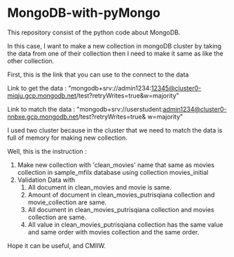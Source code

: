 # MongoDB-with-pyMongo
This repository consist of the python code about MongoDB.

In this case, I want to make a new collection in mongoDB cluster by taking the data from one of their collection then I need to make it same as like the other collection.

First, this is the link that you can use to the connect to the data

Link to get the data : "mongodb+srv://admin1234:12345@cluster0-miqju.gcp.mongodb.net/test?retryWrites=true&w=majority"

Link to match the data : "mongodb+srv://userstudent:admin1234@cluster0-nnbxe.gcp.mongodb.net/test?retryWrites=true& w=majority"

I used two cluster because in the cluster that we need to match the data is full of memory for making new collection.


Well, this is the instruction :
1. Make new collection with 'clean_movies' name that same as movies collection in sample_mfilx database using collection movies_initial
2. Validation Data with
   1) All document in clean_movies and movie is same.
   2) Amount of document in clean_movies_putrisqiana collection and movie_collection are same.
   3) All document in clean_movies_putrisqiana collection and movies collection are same.
   4) All value in clean_movies_putrisqiana collection has the same value and same order with movies collection and the same order.
   
Hope it can be useful, and CMIIW.



